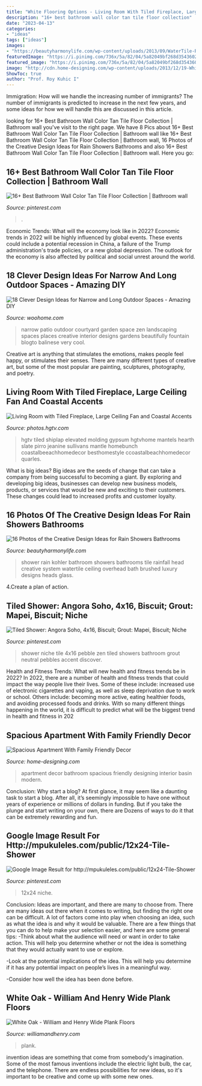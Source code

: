 ```yaml
---
title: "White Flooring Options - Living Room With Tiled Fireplace, Large Ceiling Fan And Coastal Accents"
description: "16+ best bathroom wall color tan tile floor collection"
date: "2023-04-13"
categories:
- "ideas"
tags: ["ideas"]
images:
- "https://beautyharmonylife.com/wp-content/uploads/2013/09/WaterTile-Rain-Shower-Big.jpg"
featuredImage: "https://i.pinimg.com/736x/5a/82/04/5a82049bf268d354360260de7ec3b8a7.jpg"
featured_image: "https://i.pinimg.com/736x/5a/82/04/5a82049bf268d354360260de7ec3b8a7.jpg"
image: "http://cdn.home-designing.com/wp-content/uploads/2013/12/19-White-basin.jpg"
ShowToc: true
author: "Prof. Roy Kuhic I"
---
```



Immigration: How will we handle the increasing number of immigrants?
The number of immigrants is predicted to increase in the next few years, and some ideas for how we will handle this are discussed in this article.

	

		
looking for 16+ Best Bathroom Wall Color Tan Tile Floor Collection | Bathroom wall you've visit to the right page. We have 8 Pics about 16+ Best Bathroom Wall Color Tan Tile Floor Collection | Bathroom wall like 16+ Best Bathroom Wall Color Tan Tile Floor Collection | Bathroom wall, 16 Photos of the Creative Design Ideas for Rain Showers Bathrooms and also 16+ Best Bathroom Wall Color Tan Tile Floor Collection | Bathroom wall. Here you go:
		
    
## 16+ Best Bathroom Wall Color Tan Tile Floor Collection | Bathroom Wall

<img loading=lazy src="https://i.pinimg.com/736x/cb/6d/bd/cb6dbd7a23abce132c3e21d42051b8b4.jpg" onerror="this.onerror=null;this.src='https://tse1.mm.bing.net/th?id=OIP.O0iacDxxQQTMVcGz3x1oRAHaLH&amp;pid=15.1';" alt="16+ Best Bathroom Wall Color Tan Tile Floor Collection | Bathroom wall">

_Source: pinterest.com_

>. 

	

Economic Trends: What will the economy look like in 2022?
Economic trends in 2022 will be highly influenced by global events. These events could include a potential recession in China, a failure of the Trump administration's trade policies, or a new global depression. The outlook for the economy is also affected by political and social unrest around the world.

    
## 18 Clever Design Ideas For Narrow And Long Outdoor Spaces - Amazing DIY

<img loading=lazy src="https://www.woohome.com/wp-content/uploads/2015/03/narrow-space-designs-woohome-11.jpg" onerror="this.onerror=null;this.src='https://tse4.mm.bing.net/th?id=OIP.upmwZ30DNXQSMHKgSyXw2QHaJ4&amp;pid=15.1';" alt="18 Clever Design Ideas for Narrow and Long Outdoor Spaces - Amazing DIY">

_Source: woohome.com_

>narrow patio outdoor courtyard garden space zen landscaping spaces places creative interior designs gardens beautifully fountain blogto balinese very cool. 

	

Creative art is anything that stimulates the emotions, makes people feel happy, or stimulates their senses. There are many different types of creative art, but some of the most popular are painting, sculptures, photography, and poetry.

    
## Living Room With Tiled Fireplace, Large Ceiling Fan And Coastal Accents

<img loading=lazy src="https://hgtvhome.sndimg.com/content/dam/images/hgtv/fullset/2015/7/16/1/ink-Architecture-Interiors_Sullivans-Island-Beach-House_7.jpg.rend.hgtvcom.616.924.suffix/1437074461138.jpeg" onerror="this.onerror=null;this.src='https://tse2.mm.bing.net/th?id=OIP.1neCpG_d88sZpMi8eF1EYAHaLH&amp;pid=15.1';" alt="Living Room with Tiled Fireplace, Large Ceiling Fan and Coastal Accents">

_Source: photos.hgtv.com_

>hgtv tiled shiplap elevated molding gypsum hgtvhome mantels hearth slate pirro jeanine sullivans mantle homebunch coastalbeeachhomedecor besthomestyle ccoastalbeachhomedecor quarles. 

	

What is big ideas?
Big ideas are the seeds of change that can take a company from being successful to becoming a giant. By exploring and developing big ideas, businesses can develop new business models, products, or services that would be new and exciting to their customers. These changes could lead to increased profits and customer loyalty.

    
## 16 Photos Of The Creative Design Ideas For Rain Showers Bathrooms

<img loading=lazy src="https://beautyharmonylife.com/wp-content/uploads/2013/09/WaterTile-Rain-Shower-Big.jpg" onerror="this.onerror=null;this.src='https://tse2.mm.bing.net/th?id=OIP.LJ3b3nVNMtiZzsv8gaHibgHaLM&amp;pid=15.1';" alt="16 Photos of the Creative Design Ideas for Rain Showers Bathrooms">

_Source: beautyharmonylife.com_

>shower rain kohler bathroom showers bathrooms tile rainfall head creative system watertile ceiling overhead bath brushed luxury designs heads glass. 

	

4.Create a plan of action.

    
## Tiled Shower: Angora Soho, 4x16, Biscuit; Grout: Mapei, Biscuit; Niche

<img loading=lazy src="https://i.pinimg.com/736x/5a/82/04/5a82049bf268d354360260de7ec3b8a7.jpg" onerror="this.onerror=null;this.src='https://tse2.mm.bing.net/th?id=OIP.t24SPRcgQZc-IJLzqbzy9wHaLG&amp;pid=15.1';" alt="Tiled Shower: Angora Soho, 4x16, Biscuit; Grout: Mapei, Biscuit; Niche">

_Source: pinterest.com_

>shower niche tile 4x16 pebble zen tiled showers bathroom grout neutral pebbles accent discover. 

	

Health and Fitness Trends: What will new health and fitness trends be in 2022?
In 2022, there are a number of health and fitness trends that could impact the way people live their lives. Some of these include: increased use of electronic cigarettes and vaping, as well as sleep deprivation due to work or school. Others include: becoming more active, eating healthier foods, and avoiding processed foods and drinks. With so many different things happening in the world, it is difficult to predict what will be the biggest trend in health and fitness in 202
    
## Spacious Apartment With Family Friendly Decor

<img loading=lazy src="http://cdn.home-designing.com/wp-content/uploads/2013/12/19-White-basin.jpg" onerror="this.onerror=null;this.src='https://tse3.mm.bing.net/th?id=OIP.IgYjXY1ZGt57j8m6CzX-kQHaLH&amp;pid=15.1';" alt="Spacious Apartment With Family Friendly Decor">

_Source: home-designing.com_

>apartment decor bathroom spacious friendly designing interior basin modern. 

	

Conclusion: Why start a blog?
At first glance, it may seem like a daunting task to start a blog. After all, it’s seemingly impossible to have one without years of experience or millions of dollars in funding. But if you take the plunge and start writing on your own, there are Dozens of ways to do it that can be extremely rewarding and fun.

    
## Google Image Result For Http://mpukuleles.com/public/12x24-Tile-Shower

<img loading=lazy src="https://i.pinimg.com/736x/d0/54/56/d054566fc01b18abec6e4fbe36e9606c.jpg" onerror="this.onerror=null;this.src='https://tse4.mm.bing.net/th?id=OIP.ezts0c27qbQvgw_X4Zwr9wHaLI&amp;pid=15.1';" alt="Google Image Result for http://mpukuleles.com/public/12x24-Tile-Shower">

_Source: pinterest.com_

>12x24 niche. 

	

Conclusion: Ideas are important, and there are many to choose from.
There are many ideas out there when it comes to writing, but finding the right one can be difficult. A lot of factors come into play when choosing an idea, such as what the idea is and why it would be valuable. There are a few things that you can do to help make your selection easier, and here are some general tips:
-Think about what the audience will need or want in order to take action. This will help you determine whether or not the idea is something that they would actually want to use or explore.

-Look at the potential implications of the idea. This will help you determine if it has any potential impact on people’s lives in a meaningful way.

-Consider how well the idea has been done before.

    
## White Oak - William And Henry Wide Plank Floors

<img loading=lazy src="https://williamandhenry.com/wp-content/uploads/elementor/thumbs/Country-White-Oak_DSC0313-scaled-opdpw4fg00fvx9lgeqgvifjrq1gia7ttxc03iizm80.jpg" onerror="this.onerror=null;this.src='https://tse1.mm.bing.net/th?id=OIP.V-TcwvQYvn6uBsuf_7VvDQHaJ4&amp;pid=15.1';" alt="White Oak - William and Henry Wide Plank Floors">

_Source: williamandhenry.com_

>plank. 

	

invention ideas are something that come from somebody's imagination. Some of the most famous inventions include the electric light bulb, the car, and the telephone. There are endless possibilities for new ideas, so it's important to be creative and come up with some new ones.

